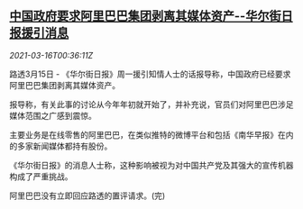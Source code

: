 <!--1615856145000-->
[中国政府要求阿里巴巴集团剥离其媒体资产--华尔街日报援引消息](https://cn.reuters.com/article/alibaba-media-assets-wsj-report-0315-mon-idCNKBS2B801Q)
------

<div><i>2021-03-16T00:36:11Z</i></div><p>路透3月15日 - 《华尔街日报》周一援引知情人士的话报导称，中国政府已经要求阿里巴巴集团剥离其媒体资产。</p><p>报导称，有关此事的讨论从今年年初就开始了，并补充说，官员们对阿里巴巴涉足媒体范围之广感到震惊。</p><p>主要业务是在线零售的阿里巴巴，在类似推特的微博平台和包括《南华早报》在内的多家新闻媒体都持有股份。</p><p>《华尔街日报》的消息人士称，这种影响被视为对中国共产党及其强大的宣传机器构成了严重挑战。</p><p>阿里巴巴没有立即回应路透的置评请求。(完)</p>
